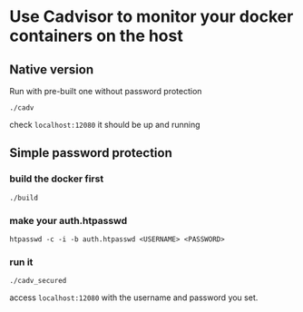 # Use Cadvisor to monitor your docker containers on the host

## Native version

Run with pre-built one without password protection

```shell
./cadv
```

check `localhost:12080` it should be up and running

## Simple password protection

### build the docker first 

```shell
./build
```

### make your auth.htpasswd

```shell
htpasswd -c -i -b auth.htpasswd <USERNAME> <PASSWORD>
```

### run it

```
./cadv_secured
```

access `localhost:12080` with the username and password you set.
